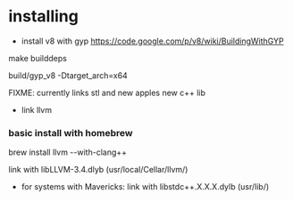 # installing

- install v8 with gyp
https://code.google.com/p/v8/wiki/BuildingWithGYP

make builddeps

build/gyp_v8 -Dtarget_arch=x64


FIXME: currently links stl and new apples new c++ lib

- link llvm 

### basic install with homebrew

brew install llvm --with-clang++

link with libLLVM-3.4.dlyb (usr/local/Cellar/llvm/)

- for systems with Mavericks:
    link with libstdc++.X.X.X.dylb (usr/lib/)
    
